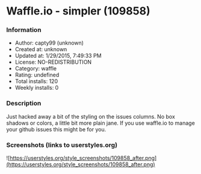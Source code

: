 # Waffle.io - simpler (109858)

### Information
- Author: capty99 (unknown)
- Created at: unknown
- Updated at: 1/29/2015, 7:49:33 PM
- License: NO-REDISTRIBUTION
- Category: waffle
- Rating: undefined
- Total installs: 120
- Weekly installs: 0


### Description
Just hacked away a bit of the styling on the issues columns. No box shadows or colors, a little bit more plain jane. If you use waffle.io to manage your github issues this might be for you.


### Screenshots (links to userstyles.org)
![https://userstyles.org/style_screenshots/109858_after.png](https://userstyles.org/style_screenshots/109858_after.png)


